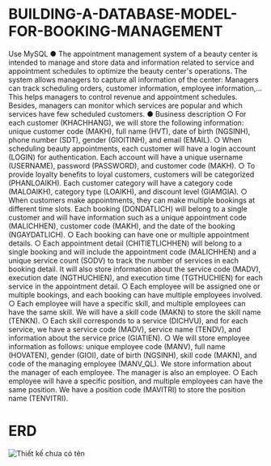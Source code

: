 # BUILDING-A-DATABASE-MODEL-FOR-BOOKING-MANAGEMENT
Use MySQL
● The appointment management system of a beauty center is intended to manage and store data and information related to service and appointment schedules to optimize the beauty center's operations. The system allows managers to capture all information of the center: Managers can track scheduling orders, customer information, employee information,... This helps managers to control revenue and appointment schedules. Besides, managers can monitor which services are popular and which services have few scheduled customers.
● Business description
  ○ For each customer (KHACHHANG), we will store the following information: unique customer code (MAKH), full name (HVT), date of birth (NGSINH), phone number (SDT), gender (GIOITINH), and email (EMAIL).
  ○ When scheduling beauty appointments, each customer will have a login account (LOGIN) for authentication. Each account will have a unique username (USERNAME), password (PASSWORD), and customer code (MAKH).
  ○ To provide loyalty benefits to loyal customers, customers will be categorized (PHANLOAIKH). Each customer category will have a category code (MALOAIKH), category type (LOAIKH), and discount level (GIAMGIA).
  ○ When customers make appointments, they can make multiple bookings at different time slots. Each booking (DONDATLICH) will belong to a single customer and will have information such as a unique appointment code (MALICHHEN), customer code (MAKH), and the date of the booking (NGAYDATLICH).
  ○ Each booking can have one or multiple appointment details.
  ○ Each appointment detail (CHITIETLICHHEN) will belong to a single booking and will include the appointment code (MALICHHEN) and a unique service count (SODV) to track the number of services in each booking detail. It will also store information about the service code (MADV), execution date (NGTHUCHIEN), and execution time (TGTHUCHIEN) for each service in the appointment detail.
  ○ Each employee will be assigned one or multiple bookings, and each booking can have multiple employees involved.
  ○ Each employee will have a specific skill, and multiple employees can have the same skill. We will have a skill code (MAKN) to store the skill name (TENKN).
  ○ Each skill corresponds to a service (DICHVU), and for each service, we have a service code (MADV), service name (TENDV), and information about the service price (GIATIEN).
  ○ We will store employee information as follows: unique employee code (MANV), full name (HOVATEN), gender (GIOI), date of birth (NGSINH), skill code (MAKN), and code of the managing employee (MANV_QL). We store information about the manager of each employee. The manager is also an employee.
  ○ Each employee will have a specific position, and multiple employees can have the same position. We have a position code (MAVITRI) to store the position name (TENVITRI).
# ERD 
![Thiết kế chưa có tên](https://github.com/MQuynh/BUILDING-A-DATABASE-MODEL-FOR-BOOKING-MANAGEMENT-/assets/120617972/9ffa2145-7850-4d19-9ca1-d2a2786b9083)
